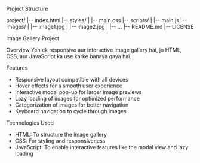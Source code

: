 Project Structure

project/
|-- index.html
|-- styles/
|   |-- main.css
|-- scripts/
|   |-- main.js
|-- images/
|   |-- image1.jpg
|   |-- image2.jpg
|   |-- ...
|-- README.md
|-- LICENSE


Image Gallery Project

Overview
Yeh ek responsive aur interactive image gallery hai, jo HTML, CSS, aur JavaScript ka use karke banaya gaya hai.

Features
- Responsive layout compatible with all devices
- Hover effects for a smooth user experience
- Interactive modal pop-up for larger image previews
- Lazy loading of images for optimized performance
- Categorization of images for better navigation
- Keyboard navigation to cycle through images

Technologies Used
- HTML: To structure the image gallery
- CSS: For styling and responsiveness
- JavaScript: To enable interactive features like the modal view and lazy loading


